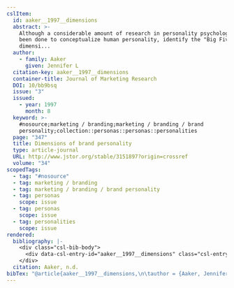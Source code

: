 ```yaml
---
cslItem:
  id: aaker__1997__dimensions
  abstract: >-
    Although a considerable amount of research in personality psychology has
    been done to conceptualize human personality, identify the "Big Five"
    dimensi...
  author:
    - family: Aaker
      given: Jennifer L
  citation-key: aaker__1997__dimensions
  container-title: Journal of Marketing Research
  DOI: 10/bb9bsq
  issue: "3"
  issued:
    - year: 1997
      month: 8
  keyword: >-
    #nosource;marketing / branding;marketing / branding / brand
    personality;collection::personas::personas::personalities
  page: "347"
  title: Dimensions of brand personality
  type: article-journal
  URL: http://www.jstor.org/stable/3151897?origin=crossref
  volume: "34"
scopedTags:
  - tag: "#nosource"
  - tag: marketing / branding
  - tag: marketing / branding / brand personality
  - tag: personas
    scope: issue
  - tag: personas
    scope: issue
  - tag: personalities
    scope: issue
rendered:
  bibliography: |-
    <div class="csl-bib-body">
      <div data-csl-entry-id="aaker__1997__dimensions" class="csl-entry">Aaker, J. L. n.d.. Dimensions of brand personality. <i>Journal of Marketing Research</i>, <i>34</i>(3), 347. https://doi.org/10/bb9bsq</div>
    </div>
  citation: Aaker, n.d.
bibTex: "@article{aaker__1997__dimensions,\n\tauthor = {Aaker, Jennifer L},\n\tjournal = {Journal of Marketing Research},\n\tnumber = {3},\n\tpages = {347},\n\ttitle = {Dimensions of brand personality},\n\thowpublished = {http://www.jstor.org/stable/3151897?origin=crossref},\n\tvolume = {34},\n}\n\n"
---
```

